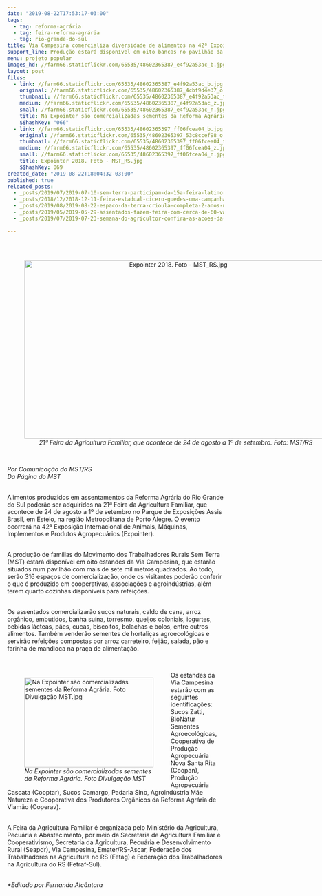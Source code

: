 ```yaml
---
date: "2019-08-22T17:53:17-03:00"
tags:
  - tag: reforma-agrária
  - tag: feira-reforma-agrária
  - tag: rio-grande-do-sul
title: Via Campesina comercializa diversidade de alimentos na 42ª Expointer
support_line: Produção estará disponível em oito bancas no pavilhão da agricultura familiar
menu: projeto popular
images_hd: //farm66.staticflickr.com/65535/48602365387_e4f92a53ac_b.jpg
layout: post
files:
  - link: //farm66.staticflickr.com/65535/48602365387_e4f92a53ac_b.jpg
    original: //farm66.staticflickr.com/65535/48602365387_4cbf9d4e37_o.jpg
    thumbnail: //farm66.staticflickr.com/65535/48602365387_e4f92a53ac_t.jpg
    medium: //farm66.staticflickr.com/65535/48602365387_e4f92a53ac_z.jpg
    small: //farm66.staticflickr.com/65535/48602365387_e4f92a53ac_n.jpg
    title: Na Expointer são comercializadas sementes da Reforma Agrária. Foto Divulgação MST.jpg
    $$hashKey: "066"
  - link: //farm66.staticflickr.com/65535/48602365397_ff06fcea04_b.jpg
    original: //farm66.staticflickr.com/65535/48602365397_53c8ccef98_o.jpg
    thumbnail: //farm66.staticflickr.com/65535/48602365397_ff06fcea04_t.jpg
    medium: //farm66.staticflickr.com/65535/48602365397_ff06fcea04_z.jpg
    small: //farm66.staticflickr.com/65535/48602365397_ff06fcea04_n.jpg
    title: Expointer 2018. Foto - MST_RS.jpg
    $$hashKey: 069
created_date: "2019-08-22T18:04:32-03:00"
published: true
releated_posts:
  - _posts/2019/07/2019-07-10-sem-terra-participam-da-15a-feira-latino-americana-de-economia-solidaria.md
  - _posts/2018/12/2018-12-11-feira-estadual-cicero-guedes-uma-campanha-pela-direto-a-alimentacao-e-pela-vida.md
  - _posts/2019/08/2019-08-22-espaco-da-terra-crioula-completa-2-anos-no-centro-do-rio-de-janeiro.md
  - _posts/2019/05/2019-05-29-assentados-fazem-feira-com-cerca-de-60-variedades-de-feijao-organico-no-rs.md
  - _posts/2019/07/2019-07-23-semana-do-agricultor-confira-as-acoes-da-loja-da-reforma-agraria-em-porto-alegre.md

---
```

<p>&nbsp;</p>

<div style="text-align:center">
<figure class="image" style="display:inline-block"><img alt="Expointer 2018. Foto - MST_RS.jpg" height="415" src="//farm66.staticflickr.com/65535/48602365397_ff06fcea04_b.jpg" width="700" />
<figcaption><em>&nbsp;21&ordf; Feira da Agricultura Familiar, que acontece de 24 de agosto a 1&ordm; de setembro. Foto: MST/RS</em></figcaption>
</figure>
</div>

<p><br />
<em>Por Comunica&ccedil;&atilde;o do MST/RS<br />
Da P&aacute;gina do MST</em></p>

<p><br />
Alimentos produzidos em assentamentos da Reforma Agr&aacute;ria do Rio Grande do Sul poder&atilde;o ser adquiridos na 21&ordf; Feira da Agricultura Familiar, que acontece de 24 de agosto a 1&ordm; de setembro no Parque de Exposi&ccedil;&otilde;es Assis Brasil, em Esteio, na regi&atilde;o Metropolitana de Porto Alegre. O evento ocorrer&aacute; na 42&ordf; Exposi&ccedil;&atilde;o Internacional de Animais, M&aacute;quinas, Implementos e Produtos Agropecu&aacute;rios (Expointer).</p>

<p><br />
A produ&ccedil;&atilde;o de fam&iacute;lias do Movimento dos Trabalhadores Rurais Sem Terra (MST) estar&aacute; dispon&iacute;vel em oito estandes da Via Campesina, que estar&atilde;o situados num pavilh&atilde;o com mais de sete mil metros quadrados. Ao todo, ser&atilde;o 316 espa&ccedil;os de comercializa&ccedil;&atilde;o, onde os visitantes poder&atilde;o conferir o que &eacute; produzido em cooperativas, associa&ccedil;&otilde;es e agroind&uacute;strias, al&eacute;m terem quarto cozinhas dispon&iacute;veis para refei&ccedil;&otilde;es.</p>

<p><br />
Os assentados comercializar&atilde;o sucos naturais, caldo de cana, arroz org&acirc;nico, embutidos, banha su&iacute;na, torresmo, queijos coloniais, iogurtes, bebidas l&aacute;cteas, p&atilde;es, cucas, biscoitos, bolachas e bolos, entre outros alimentos. Tamb&eacute;m vender&atilde;o sementes de hortali&ccedil;as agroecol&oacute;gicas e servir&atilde;o refei&ccedil;&otilde;es compostas por arroz carreteiro, feij&atilde;o, salada, p&atilde;o e farinha de mandioca na pra&ccedil;a de alimenta&ccedil;&atilde;o.</p>

<p>&nbsp;</p>

<figure class="image" style="float:left"><img alt="Na Expointer são comercializadas sementes da Reforma Agrária. Foto Divulgação MST.jpg" height="209" src="//farm66.staticflickr.com/65535/48602365387_e4f92a53ac_b.jpg" width="300" />
<figcaption><em>Na Expointer são comercializadas sementes<br />
da Reforma Agrária. Foto Divulgação MST</em></figcaption>
</figure>

<p>Os estandes da Via Campesina estar&atilde;o com as seguintes identifica&ccedil;&otilde;es: Sucos Zatti, BioNatur Sementes Agroecol&oacute;gicas, Cooperativa de Produ&ccedil;&atilde;o Agropecu&aacute;ria Nova Santa Rita (Coopan), Produ&ccedil;&atilde;o Agropecu&aacute;ria Cascata (Cooptar), Sucos Camargo, Padaria Sino, Agroind&uacute;stria M&atilde;e Natureza e Cooperativa dos Produtores Org&acirc;nicos da Reforma Agr&aacute;ria de Viam&atilde;o (Coperav).&nbsp;</p>

<p><br />
A Feira da Agricultura Familiar &eacute; organizada pelo Minist&eacute;rio da Agricultura, Pecu&aacute;ria e Abastecimento, por meio da Secretaria de Agricultura Familiar e Cooperativismo, Secretaria da Agricultura, Pecu&aacute;ria e Desenvolvimento Rural (Seapdr), Via Campesina, Emater/RS-Ascar, Federa&ccedil;&atilde;o dos Trabalhadores na Agricultura no RS (Fetag) e Federa&ccedil;&atilde;o dos Trabalhadores na Agricultura do RS (Fetraf-Sul).<br />
&nbsp;</p>

<p><em>*Editado por Fernanda Alc&acirc;ntara</em></p>
